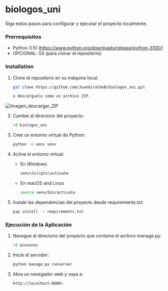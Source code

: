 # biologos_uni

Siga estos pasos para configurar y ejecutar el proyecto localmente.


### Prerrequisitos

- Python 3.10 (https://www.python.org/downloads/release/python-3100/)
- OPCIONAL: Git (para clonar el repositorio)

### Installation

1. Clone el repositorio en su máquina local:

   ```bash
   git clone https://github.com/JuanGiraldoB/biologos_uni.git

   o descárguelo como un archivo ZIP.
![Imagen_descargar_ZIP](static/github.png)



2. Cambie al directorio del proyecto:

   ```bash
   cd biologos_uni

3. Cree un entorno virtual de Python:

    ```bash
   python -m venv venv

4. Active el entorno virtual:

    * En Windows:
        ```bash
        venv\Scripts\activate

    * En macOS and Linux
        ```bash
        source venv/bin/activate

5. Instale las dependencias del proyecto desde requirements.txt:

    ```bash
    pip install -r requirements.txt


### Ejecución de la Aplicación
1. Navegue al directorio del proyecto que contiene el archivo manage.py:
    ```bash
    cd ecosonos

2. Inicie el servidor:
    ```bash
    python manage.py runserver

3. Abra un navegador web y vaya a:
    ```
    http://localhost:8000\
